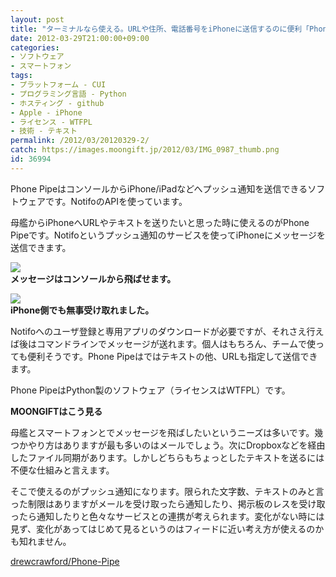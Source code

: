 ```yaml
---
layout: post
title: "ターミナルなら使える。URLや住所、電話番号をiPhoneに送信するのに便利「Phone Pipe」"
date: 2012-03-29T21:00:00+09:00
categories:
- ソフトウェア
- スマートフォン
tags: 
- プラットフォーム - CUI
- プログラミング言語 - Python
- ホスティング - github
- Apple - iPhone
- ライセンス - WTFPL
- 技術 - テキスト
permalink: /2012/03/20120329-2/
catch: https://images.moongift.jp/2012/03/IMG_0987_thumb.png
id: 36994
---
```

Phone PipeはコンソールからiPhone/iPadなどへプッシュ通知を送信できるソフトウェアです。NotifoのAPIを使っています。

  

母艦からiPhoneへURLやテキストを送りたいと思った時に使えるのがPhone Pipeです。Notifoというプッシュ通知のサービスを使ってiPhoneにメッセージを送信できます。

  

[![](https://images.moongift.jp/2012/03/Screenshot-2012-03-21-14.50.02_thumb.png)](https://images.moongift.jp/2012/03/Screenshot-2012-03-21-14.50.02.png)  
**メッセージはコンソールから飛ばせます。**

  

[![](https://images.moongift.jp/2012/03/IMG_0987_thumb.png)](https://images.moongift.jp/2012/03/IMG_0987.png)  
**iPhone側でも無事受け取れました。**

  

Notifoへのユーザ登録と専用アプリのダウンロードが必要ですが、それさえ行えば後はコマンドラインでメッセージが送れます。個人はもちろん、チームで使っても便利そうです。Phone Pipeはではテキストの他、URLも指定して送信できます。

  

Phone PipeはPython製のソフトウェア（ライセンスはWTFPL）です。

  
  
  

**MOONGIFTはこう見る**

  

母艦とスマートフォンとでメッセージを飛ばしたいというニーズは多いです。幾つかやり方はありますが最も多いのはメールでしょう。次にDropboxなどを経由したファイル同期があります。しかしどちらもちょっとしたテキストを送るには不便な仕組みと言えます。

  

そこで使えるのがプッシュ通知になります。限られた文字数、テキストのみと言った制限はありますがメールを受け取ったら通知したり、掲示板のレスを受け取ったら通知したりと色々なサービスとの連携が考えられます。変化がない時には見ず、変化があってはじめて見るというのはフィードに近い考え方が使えるのかも知れません。

  

[drewcrawford/Phone-Pipe](https://github.com/drewcrawford/Phone-Pipe)


